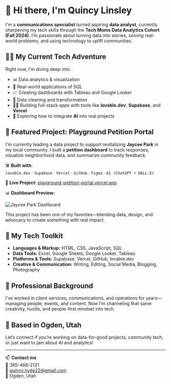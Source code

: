 # 👋 Hi there, I'm Quincy Linsley

I'm a **communications specialist** turned aspiring **data analyst**, currently sharpening my tech skills through the **Tech Moms Data Analytics Cohort (Fall 2024)**. I’m passionate about turning data into stories, solving real-world problems, and using technology to uplift communities.

## 👩‍💻 My Current Tech Adventure

Right now, I’m diving deep into:

- 📊 Data analytics & visualization  
- 🧮 Real-world applications of SQL  
- 📈 Creating dashboards with Tableau and Google Looker  
- 🧹 Data cleaning and transformation  
- 👩‍💻 Building full-stack apps with tools like **lovable.dev**, **Supabase**, and **Vercel**  
- 🤖 Exploring how to integrate **AI** into real projects

## 🌟 Featured Project: Playground Petition Portal

I'm currently leading a data project to support revitalizing **Jaycee Park** in my local community. I built a **petition dashboard** to track responses, visualize neighborhood data, and summarize community feedback.

🛠️ **Built with**:  
`lovable.dev` · `Supabase` · `Vercel` · `GitHub` · `Figma` · `AI (ChatGPT + DALL·E)`  

🔗 **Live Project:** [playground-petition-portal.vercel.app](https://playground-petition-portal-9cfaeecf.vercel.app/)

📊 **Dashboard Preview:**

![Jaycee Park Dashboard](jaycee-dashboard.png)

This project has been one of my favorites—blending data, design, and advocacy to create something with real impact.

## 🧰 My Tech Toolkit

- **Languages & Markup:** HTML, CSS, JavaScript, SQL  
- **Data Tools:** Excel, Google Sheets, Google Looker, Tableau  
- **Platforms & Tools:** Supabase, Vercel, GitHub, lovable.dev  
- **Creative & Communication:** Writing, Editing, Social Media, Blogging, Photography

## 💼 Professional Background

I’ve worked in client services, communications, and operations for years—managing people, events, and content. Now I’m channeling that same creativity, hustle, and people-first mindset into tech.

## 📍 Based in Ogden, Utah

Let’s connect if you’re working on data-for-good projects, community tech, or just want to jam about AI and analytics!

---

📫 **Contact me**  
📱 385-466-2121  
📧 quincy.hyde22@gmail.com  
📍 Ogden, Utah  


<!---
quincylinsley/quincylinsley is a ✨ special ✨ repository because its `README.md` (this file) appears on your GitHub profile.
You can click the Preview link to take a look at your changes.
--->
